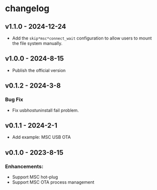 # changelog

## v1.1.0 - 2024-12-24

* Add the `skip*msc*connect_wait` configuration to allow users to mount the file system manually.

## v1.0.0 - 2024-8-15

* Publish the official version

## v0.1.2 - 2024-3-8

### Bug Fix

* Fix usb*host*uninstall fail problem.

## v0.1.1 - 2024-2-1

* Add example: MSC USB OTA

## v0.1.0 - 2023-8-15

### Enhancements:

* Support MSC hot-plug
* Support MSC OTA process management
